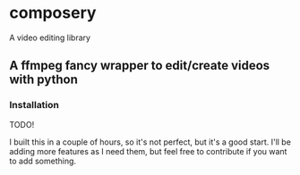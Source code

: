 # composery
A video editing library


## A ffmpeg fancy wrapper to edit/create videos with python


### Installation

TODO!



I built this in a couple of hours, so it's not perfect, but it's a good start. I'll be adding more features as I need them, but feel free to contribute if you want to add something.